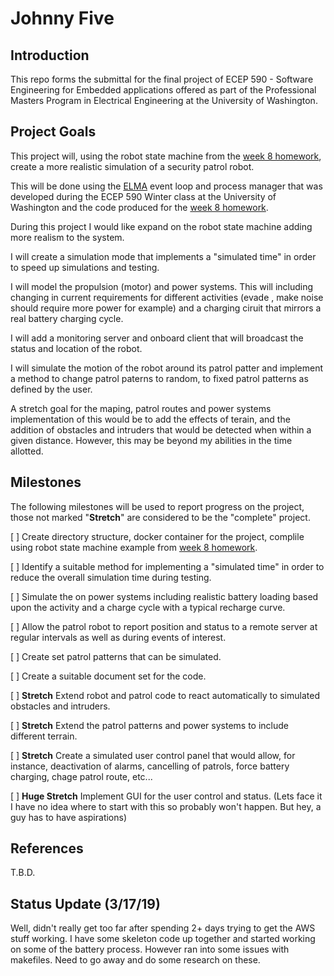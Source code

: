 # Johnny Five
## Introduction
This repo forms the submittal for the final project of ECEP 590 - Software Engineering for Embedded applications offered as part of the Professional Masters Program in Electrical Engineering at the University of Washington.

## Project Goals
This project will, using the robot state machine from the [week 8 homework](https://github.com/klavins/ECEP520/tree/master/week_7 "ECEP520 Week 8"), create a more realistic simulation of a security patrol robot.

This will be done using the [ELMA](http://klavinslab.org/elma/ "Elma Main Page") event loop and process manager that was developed during the ECEP 590 Winter class at the University of Washington and the code produced for the [week 8 homework](https://github.com/klavins/ECEP520/tree/master/week_7 "ECEP520 Week 8").

During this project I would like expand on the robot state machine adding more realism to the system.

I will create a simulation mode that implements a "simulated time" in order to speed up simulations and testing.

I will model the propulsion (motor) and power systems. This will including  changing in current requirements for different activities (evade , make noise should require more power for example) and a charging ciruit that mirrors a real battery charging cycle.

I will add a monitoring server and onboard client that will broadcast the status and location of the robot.

I will simulate the motion of the robot around its patrol patter and implement a method to change patrol paterns to random, to fixed patrol patterns as defined by the user.

A stretch goal for the maping, patrol routes and power systems implementation of this would be to add the effects of terain, and the addition of obstacles and intruders that would be detected when within a given distance. However, this may be beyond my abilities in the time allotted.

## Milestones

The following milestones will be used to report progress on the project, those not marked "**Stretch**" are considered to be the "complete" project.

[ ] Create directory structure, docker container for the project, complile using robot state machine example from [week 8 homework](https://github.com/klavins/ECEP520/tree/master/week_7 "ECEP520 Week 8").

[ ] Identify a suitable method for implementing a "simulated time" in order to reduce the overall simulation time during testing.

[ ] Simulate the on power systems including realistic battery loading based upon the activity and a charge cycle with a typical recharge curve.

[ ] Allow the patrol robot to report position and status to a remote server at regular intervals as well as during events of interest.

[ ] Create set patrol patterns that can be simulated.

[ ] Create a suitable document set for the code.

[ ] **Stretch** Extend robot and patrol code to react automatically to simulated obstacles and intruders.

[ ] **Stretch** Extend the patrol patterns and power systems to include different terrain.

[ ] **Stretch** Create a simulated user control panel that would allow, for instance, deactivation of alarms, cancelling of patrols, force battery charging, chage patrol route, etc...

[ ] **Huge Stretch** Implement GUI for the user control and status. (Lets face it I have no idea where to start with this so probably won't happen. But hey, a guy has to have aspirations)

## References
T.B.D.

## Status Update (3/17/19)

Well, didn't really get too far after spending 2+ days trying to get the AWS stuff working. I have some skeleton code up together and started working on some of the battery process. However ran into some issues with makefiles. Need to go away and do some research on these.
